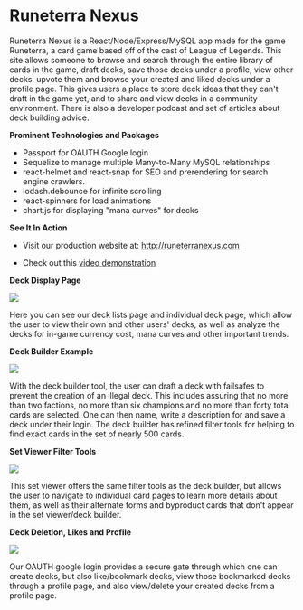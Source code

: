 # Runeterra Nexus
Runeterra Nexus is a React/Node/Express/MySQL app made for the game Runeterra, a card game based off of the cast of League of Legends. This site allows someone to browse and search through the entire library of cards in the game, draft decks, save those decks under a profile, view other decks, upvote them and browse your created and liked decks under a profile page. This gives users a place to store deck ideas that they can't draft in the game yet, and to share and view decks in a community environment. There is also a developer podcast and set of articles about deck building advice. 

**Prominent Technologies and Packages**
 * Passport for OAUTH Google login
 * Sequelize to manage multiple Many-to-Many MySQL relationships
 * react-helmet and react-snap for SEO and prerendering for search engine crawlers. 
 * lodash.debounce for infinite scrolling
 * react-spinners for load animations
 * chart.js for displaying "mana curves" for decks


**See It In Action**

 * Visit our production website at: http://runeterranexus.com

 * Check out this [video demonstration](https://www.youtube.com/watch?v=DVJZuoRDpSo)
 
 


**Deck Display Page**

<img src=example-1.gif></img>

Here you can see our deck lists page and individual deck page, which allow the user to view their own and other users' decks, as well as analyze the decks for in-game currency cost, mana curves and other important trends. 


**Deck Builder Example**

<img src=example-2.gif></img>

With the deck builder tool, the user can draft a deck with failsafes to prevent the creation of an illegal deck. This includes assuring that no more than two factions, no more than six champions and no more than forty total cards are selected. One can then name, write a description for and save a deck under their login. The deck builder has refined filter tools for helping to find exact cards in the set of nearly 500 cards. 


**Set Viewer Filter Tools**

<img src=example-3.gif></img>

This set viewer offers the same filter tools as the deck builder, but allows the user to navigate to individual card pages to learn more details about them, as well as their alternate forms and byproduct cards that don't appear in the set viewer/deck builder. 


**Deck Deletion, Likes and Profile**

<img src=example-4.gif></img>

Our OAUTH google login provides a secure gate through which one can create decks, but also like/bookmark decks, view those bookmarked decks through a profile page, and also view/delete your created decks from a profile page. 


